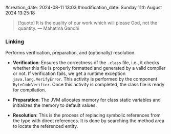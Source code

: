 #creation_date:  2024-08-11 13:03
#modification_date: Sunday 11th August 2024 13:25:18
> [!quote] It is the quality of our work which will please God, not the quantity.
> — Mahatma Gandhi

### Linking

Performs verification, preparation, and (optionally) resolution.

- **Verification**: Ensures the correctness of the `.class` file, i.e., it checks whether this file is properly formatted and generated by a valid compiler or not. If verification fails, we get a runtime exception `java.lang.VerifyError`. This activity is performed by the component `ByteCodeVerifier`. Once this activity is completed, the class file is ready for compilation.
  
- **Preparation**: The JVM allocates memory for class static variables and initializes the memory to default values.
  
- **Resolution**: This is the process of replacing symbolic references from the type with direct references. It is done by searching the method area to locate the referenced entity.
